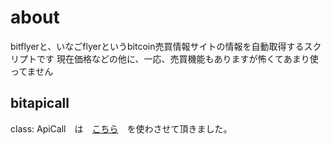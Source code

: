 # about
bitflyerと、いなごflyerというbitcoin売買情報サイトの情報を自動取得するスクリプトです
現在価格などの他に、一応、売買機能もありますが怖くてあまり使ってません


## bitapicall

class: ApiCall　は　[こちら](http://fx.ichizo.biz/2017/03/09/bitflyer-api.html)　を使わさせて頂きました。